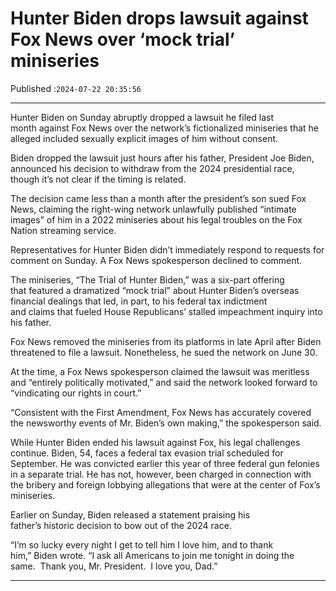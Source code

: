 # Hunter Biden drops lawsuit against Fox News over ‘mock trial’ miniseries

Published :`2024-07-22 20:35:56`

---

Hunter Biden on Sunday abruptly dropped a lawsuit he filed last month against Fox News over the network’s fictionalized miniseries that he alleged included sexually explicit images of him without consent.

Biden dropped the lawsuit just hours after his father, President Joe Biden, announced his decision to withdraw from the 2024 presidential race, though it’s not clear if the timing is related.

The decision came less than a month after the president’s son sued Fox News, claiming the right-wing network unlawfully published “intimate images” of him in a 2022 miniseries about his legal troubles on the Fox Nation streaming service.

Representatives for Hunter Biden didn’t immediately respond to requests for comment on Sunday. A Fox News spokesperson declined to comment.

The miniseries, “The Trial of Hunter Biden,” was a six-part offering that featured a dramatized “mock trial” about Hunter Biden’s overseas financial dealings that led, in part, to his federal tax indictment and claims that fueled House Republicans’ stalled impeachment inquiry into his father.

Fox News removed the miniseries from its platforms in late April after Biden threatened to file a lawsuit. Nonetheless, he sued the network on June 30.

At the time, a Fox News spokesperson claimed the lawsuit was meritless and “entirely politically motivated,” and said the network looked forward to “vindicating our rights in court.”

“Consistent with the First Amendment, Fox News has accurately covered the newsworthy events of Mr. Biden’s own making,” the spokesperson said.

While Hunter Biden ended his lawsuit against Fox, his legal challenges continue. Biden, 54, faces a federal tax evasion trial scheduled for September. He was convicted earlier this year of three federal gun felonies in a separate trial. He has not, however, been charged in connection with the bribery and foreign lobbying allegations that were at the center of Fox’s miniseries.

Earlier on Sunday, Biden released a statement praising his father’s historic decision to bow out of the 2024 race.

“I’m so lucky every night I get to tell him I love him, and to thank him,” Biden wrote. “I ask all Americans to join me tonight in doing the same.  Thank you, Mr. President.  I love you, Dad.”

---

